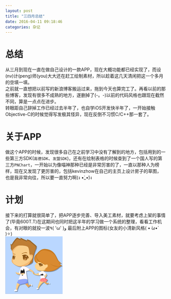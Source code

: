 ```yaml
---
layout: post
title: "三四月总结"
date: 2016-04-11 09:18:46
categories: 杂记
---
```


# 总结

从三月到现在一直在做自己设计的一款APP，现在大概功能都已经实现了，而设(nv)计(peng)师(you)大大还在赶工绘制素材，所以趁着这几天清闲把这一个多月的空填一填。   
之前就一直想把以前写的新浪博客搬运过来，拖到今天也算完工了。再看以前的那些博客，发现有很多不成熟的地方，遂删掉了(-。-)以前的代码风格也跟现在截然不同，算是一点点在进步。   
转眼距自己辞掉工作已经过去半年了，也自学iOS开发快半年了，一开始接触Objective-C的时候觉得写发极其怪异，现在反倒不习惯C/C++那一套了。   

# 关于APP

做这个APP的时候，发现很多自己在之前学习中没有了解到的地方，包括用到的一些第三方SDK(`高德SDK`、`友盟SDK`)，还有在绘制表格的时候查到了一个国人写的第三方`PNChart`，一开始以为像喵神那种已经是非常厉害的了，一直以那种人为榜样，现在又发现了更厉害的，包括kevinzhow在自己的主页上设计房子的草图，也是我非常向往，所以要一直努力啊(ง •̀_•́)ง   

# 计划

接下来的打算就很简单了，把APP逐步完善、导入美工素材，就要考虑上架的事情了(毕竟600T.T)在这期间也同时把这半年的学习做一个系统的整理，看看工作机会，有对眼的就投一波٩( 'ω' )و 最后附上APP的图标(女友的小清新风格( • ̀ω•́ )✧)   
![](images/appicon.png)
